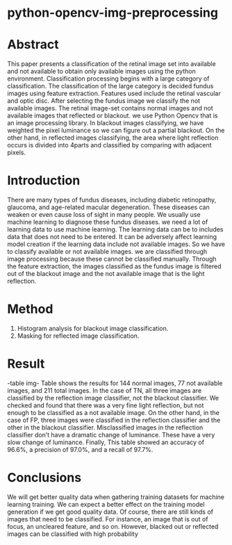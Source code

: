 # python-opencv-img-preprocessing

# Abstract
This paper presents a classification of the retinal image set into available and not available to obtain only available images using the python environment. Classification processing begins with a large category of classification. The classification of the large category is decided fundus images using feature extraction. Features used include the retinal vascular and optic disc. After selecting the fundus image we classify the not available images. The retinal image-set contains normal images and not available images that reflected or blackout. we use Python Opencv that is an image processing library. In blackout images classifying, we have weighted the pixel luminance so we can figure out a partial blackout. On the other hand, in reflected images classifying, the area where light reflection occurs is divided into 4parts and classified by comparing with adjacent pixels.

# Introduction
There are many types of fundus diseases, including diabetic retinopathy, glaucoma, and age-related macular degeneration. These diseases can weaken or even cause loss of sight in many people. We usually use machine learning to diagnose these fundus diseases. we need a lot of learning data to use machine learning. The learning data can be to includes data that does not need to be entered. It can be adversely affect learning model creation if the learning data include not available images. So we have to classify available or not available images. we are classified through image processing because these cannot be classified manually. Through the feature extraction, the images classified as the fundus image is filtered out of the blackout image and the not available image that is the light reflection.

# Method
1. Histogram analysis for blackout image classification.
2. Masking for reflected image classification.

# Result
-table img-
Table shows the results for 144 normal images, 77 not available images, and 211 total images. In the case of TN, all three images are classified by the reflection image classifier, not the blackout classifier. We checked and found that there was a very fine light reflection, but not enough to be classified as a not available image. On the other hand, in the case of FP, three images were classified in the reflection classifier and the other in the blackout classifier. Misclassified images in the reflection classifier don’t have a dramatic change of luminance. These have a very slow change of luminance. Finally, This table showed an accuracy of 96.6%, a precision of 97.0%, and a recall of 97.7%.
  
# Conclusions
We will get better quality data when gathering training datasets for machine learning training. We can expect a better effect on the training model generation if we get good quality data. Of course, there are still kinds of images that need to be classified. For instance, an image that is out of focus, an uncleared feature, and so on. However, blacked out or reflected images can be classified with high probability
